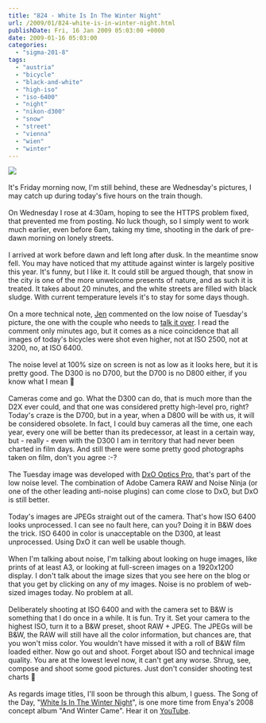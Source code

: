 ```yaml
---
title: "824 - White Is In The Winter Night"
url: /2009/01/824-white-is-in-winter-night.html
publishDate: Fri, 16 Jan 2009 05:03:00 +0000
date: 2009-01-16 05:03:00
categories: 
  - "sigma-201-8"
tags: 
  - "austria"
  - "bicycle"
  - "black-and-white"
  - "high-iso"
  - "iso-6400"
  - "night"
  - "nikon-d300"
  - "snow"
  - "street"
  - "vienna"
  - "wien"
  - "winter"
---
```

<a href="https://d25zfm9zpd7gm5.cloudfront.net/1200x1200/2009/20090114_192557.JPG" target="_blank"><img src="https://d25zfm9zpd7gm5.cloudfront.net/0600x0600/2009/20090114_192557.JPG"/></a><br/><br/>It's Friday morning now, I'm still behind, these are Wednesday's pictures, I may catch up during today's five hours on the train though.<br/><br/><a href="https://d25zfm9zpd7gm5.cloudfront.net/1200x1200/2009/20090114_063220.JPG" target="_blank"><img alt="" border="0" src="https://d25zfm9zpd7gm5.cloudfront.net/0150x0150/2009/20090114_063220.JPG" style="margin: 10pt 0px 10px 0pt; float: right;"/></a> On Wednesday I rose at 4:30am, hoping to see the HTTPS problem fixed, that prevented me from posting. No luck though, so I simply went to work much earlier, even before 6am, taking my time, shooting in the dark of pre-dawn morning on lonely streets.<br/><br/><a href="https://d25zfm9zpd7gm5.cloudfront.net/1200x1200/2009/20090114_192028.JPG" target="_blank"><img alt="" border="0" src="https://d25zfm9zpd7gm5.cloudfront.net/0150x0150/2009/20090114_192028.JPG" style="margin: 0pt 10px 0pt 0px; float: left;"/></a> I arrived at work before dawn and left long after dusk. In the meantime snow fell. You may have noticed that my attitude against winter is largely positive this year. It's funny, but I like it. It could still be argued though, that snow in the city is one of the more unwelcome presents of nature, and as such it is treated. It takes about 20 minutes, and the white streets are filled with black sludge. With current temperature levels it's to stay for some days though.<br/><br/>On a more technical note, <a href="http://skidato.blogspot.com/" target="_blank">Jen</a> commented on the low noise of Tuesday's picture, the one with the couple who needs to <a href="/2009/01/823-we-better-talk-this-over.html" target="_blank">talk it over</a>. I read the comment only minutes ago, but it comes as a nice coincidence that all images of today's bicycles were shot even higher, not at ISO 2500, not at 3200, no, at ISO 6400.<br/><br/><a href="https://d25zfm9zpd7gm5.cloudfront.net/1200x1200/2009/20090114_190924.JPG" target="_blank"><img alt="" border="0" src="https://d25zfm9zpd7gm5.cloudfront.net/0150x0150/2009/20090114_190924.JPG" style="margin: 10pt 0px 10px 0pt; float: right;"/></a> The noise level at 100% size on screen is not as low as it looks here, but it is pretty good. The D300 is no D700, but the D700 is no D800 either, if you know what I mean 🙂<br/><br/>Cameras come and go. What the D300 can do, that is much more than the D2X ever could, and that one was considered pretty high-level pro, right? Today's craze is the D700, but in a year, when a D800 will be with us, it will be considered obsolete. In fact, I could buy cameras all the time, one each year, every one will be better than its predecessor, at least in a certain way, but - really - even with the D300 I am in territory that had never been charted in film days. And still there were some pretty good photographs taken on film, don't you agree :-?<br/><br/>The Tuesday image was developed with <a href="http://www.dxo.com/" target="_blank">DxO Optics Pro</a>, that's part of the low noise level. The combination of Adobe Camera RAW and Noise Ninja (or one of the other leading anti-noise plugins) can come close to DxO, but DxO is still better.<br/><br/>Today's images are JPEGs straight out of the camera. That's how ISO 6400 looks unprocessed. I can see no fault here, can you? Doing it in B&amp;W does the trick. ISO 6400 in color is unacceptable on the D300, at least unprocessed. Using DxO it can well be usable though.<br/><br/>When I'm talking about noise, I'm talking about looking on huge images, like prints of at least A3, or looking at full-screen images on a 1920x1200 display. I don't talk about the image sizes that you see here on the blog or that you get by clicking on any of my images. Noise is no problem of web-sized images today. No problem at all.<br/><br/> Deliberately shooting at ISO 6400 and with the camera set to B&amp;W is something that I do once in a while. It is fun. Try it. Set your camera to the highest ISO, turn it to a B&amp;W preset, shoot RAW + JPEG. The JPEGs will be B&amp;W, the RAW will still have all the color information, but chances are, that you won't miss color. You wouldn't have missed it with a roll of B&amp;W film loaded either. Now go out and shoot. Forget about ISO and technical image quality. You are at the lowest level now, it can't get any worse. Shrug, see, compose and shoot some good pictures. Just don't consider shooting test charts 🙂<br/><br/>As regards image titles, I'll soon be through this album, I guess. The Song of the Day, "<a href="http://www.lyricsmode.com/lyrics/e/enya/white_is_in_the_winter_night.html" target="_blank">White Is In The Winter Night</a>", is one more time from Enya's 2008 concept album "And Winter Came". Hear it on <a href="http://www.youtube.com/watch?v=nYfmV2tLOHc" target="_blank">YouTube</a>.
